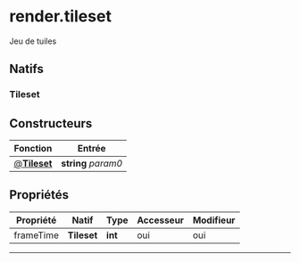# render.tileset

Jeu de tuiles
## Natifs
### Tileset
## Constructeurs
|Fonction|Entrée|
|-|-|
|[@**Tileset**](#ctor_0)|**string** *param0*|
## Propriétés
|Propriété|Natif|Type|Accesseur|Modifieur|
|-|-|-|-|-|
|frameTime|**Tileset**|**int**|oui|oui|


***
